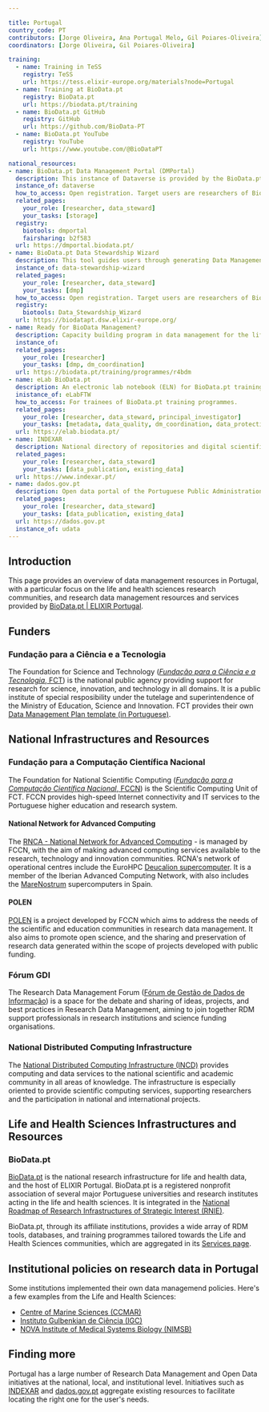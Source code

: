 ```yaml
---

title: Portugal
country_code: PT
contributors: [Jorge Oliveira, Ana Portugal Melo, Gil Poiares-Oliveira]
coordinators: [Jorge Oliveira, Gil Poiares-Oliveira]

training:
  - name: Training in TeSS
    registry: TeSS
    url: https://tess.elixir-europe.org/materials?node=Portugal
  - name: Training at BioData.pt
    registry: BioData.pt
    url: https://biodata.pt/training
  - name: BioData.pt GitHub
    registry: GitHub
    url: https://github.com/BioData-PT
  - name: BioData.pt YouTube
    registry: YouTube
    url: https://www.youtube.com/@BioDataPT

national_resources:
- name: BioData.pt Data Management Portal (DMPortal)
  description: This instance of Dataverse is provided by the BioData.pt. We can help you write and maintain data management plans for your research.
  instance_of: dataverse
  how_to_access: Open registration. Target users are researchers of BioData.pt associate organisations.
  related_pages:
    your_role: [researcher, data_steward]
    your_tasks: [storage]
  registry:
    biotools: dmportal
    fairsharing: b2f583
  url: https://dmportal.biodata.pt/
- name: BioData.pt Data Stewardship Wizard
  description: This tool guides users through generating Data Management Plans. 
  instance_of: data-stewardship-wizard
  related_pages:
    your_role: [researcher, data_steward]
    your_tasks: [dmp]
  how_to_access: Open registration. Target users are researchers of BioData.pt associate organisations.
  registry:
    biotools: Data_Stewardship_Wizard
  url: https://biodatapt.dsw.elixir-europe.org/
- name: Ready for BioData Management?
  description: Capacity building program in data management for the life sciences to empower researchers and institutions in managing their data more effectively and efficiently.
  instance_of:
  related_pages:
    your_role: [researcher]
    your_tasks: [dmp, dm_coordination]
  url: https://biodata.pt/training/programmes/r4bdm
- name: eLab BioData.pt
  description: An electronic lab notebook (ELN) for BioData.pt training programmes (data wiped periodically).
  inistance_of: eLabFTW
  how_to_access: For trainees of BioData.pt training programmes.
  related_pages:
    your_role: [researcher, data_steward, principal_investigator]
    your_tasks: [metadata, data_quality, dm_coordination, data_protection, data_organization, data_provenance, machine_actionability]
  url: https://elab.biodata.pt/
- name: INDEXAR
  description: National directory of repositories and digital scientific journals, in the fields of science and culture.
  related_pages:
    your_role: [researcher, data_steward]
    your_tasks: [data_publication, existing_data]
  url: https://www.indexar.pt/
- name: dados.gov.pt
  description: Open data portal of the Portuguese Public Administration.
  related_pages:
    your_role: [researcher, data_steward]
    your_tasks: [data_publication, existing_data]
  url: https://dados.gov.pt
  instance_of: udata
---
```


## Introduction 
This page provides an overview of data management resources in Portugal, with a particular focus on the life and health sciences research communities, and research data management resources and services provided by [BioData.pt | ELIXIR Portugal](https://biodata.pt).

## Funders

### Fundação para a Ciência e a Tecnologia

The Foundation for Science and Technology ([_Fundação para a Ciência e a Tecnologia_, FCT](https://www.fct.pt)) is the national public agency
providing support for research for science, innovation, and technology in all domains. It is a public institute of special resposibility under
the tutelage and superintendence of the Ministry of Education, Science and Innovation.
FCT provides their own [Data Management Plan template (in Portuguese)](https://polen.fccn.pt/wp-content/uploads/2022/12/Modelo-PGD-FCT.pdf).

## National Infrastructures and Resources

### Fundação para a Computação Científica Nacional

The Foundation for National Scientific Computing ([_Fundação para a Computação Científica Nacional_, FCCN](https://www.fccn.pt)) is the Scientific
Computing Unit of FCT. FCCN provides high-speed Internet connectivity and IT services to the Portuguese higher education and research system.

#### National Network for Advanced Computing

The [RNCA - National Network for Advanced Computing](https://rnca.fccn.pt) - is managed by FCCN, with the aim of making advanced computing services available to the research, technology and innovation communities. RCNA's network of operational centres include the EuroHPC [Deucalion supercomputer](https://macc.fccn.pt/resources#deucalion). It is a member of the Iberian Advanced Computing Network, with also includes the [MareNostrum](https://www.bsc.es/marenostrum/marenostrum) supercomputers in Spain.

#### POLEN

[POLEN](https://polen.fccn.pt) is a project developed by FCCN which aims to address the needs of the scientific and education communities in
research data management. It also aims to promote open science, and the sharing and preservation of research data generated within the scope of
projects developed with public funding.

### Fórum GDI

The Research Data Management Forum ([Fórum de Gestão de Dados de Informação](https://forumgdi.rcaap.pt)) is a space for the debate and sharing of
ideas, projects, and best practices in Research Data Management, aiming to join together RDM support professionals in research institutions and
science funding organisations.

### National Distributed Computing Infrastructure

The [National Distributed Computing Infrastructure (INCD)](https://www.incd.pt) provides computing and data services to the national scientific and academic community in all areas of knowledge. The infrastructure is especially oriented to provide scientific computing services, supporting researchers and the participation in national and international projects.

## Life and Health Sciences Infrastructures and Resources

### BioData.pt

[BioData.pt](https://biodata.pt) is the national research infrastructure for life and health data, and the host of ELIXIR Portugal. BioData.pt is a registered
nonprofit association of several major Portuguese universities and research institutes acting in the life and health sciences. It is integrated in the [National Roadmap of Research Infrastructures of Strategic Interest (RNIE)](https://www.fct.pt/en/financiamento/programas-de-financiamento/infraestruturas-de-investigacao/).

BioData.pt, through its affiliate institutions, provides a wide array of RDM tools, databases, and training programmes tailored towards the Life and Health Sciences communities, which are aggregated in its [Services page](https://biodata.pt/services).

## Institutional policies on research data in Portugal

Some institutions implemented their own data managemend policies. Here's a few examples from the Life and Health Sciences:
* [Centre of Marine Sciences (CCMAR)](https://ccmar.ualg.pt/en/our-policies)
* [Instituto Gulbenkian de Ciência (IGC)](https://zenodo.org/record/6325980#.YmrF1m7MJTY)
* [NOVA Institute of Medical Systems Biology (NIMSB)](https://nimsb.unl.pt/research-innovation/data-management-plan/)


## Finding more

Portugal has a large number of Research Data Management and Open Data initiatives at the national, local, and institutional level. Initiatives such as [INDEXAR](https://www.indexar.pt) and [dados.gov.pt](https://dados.gov.pt) aggregate existing resources to facilitate locating the right one for the user's needs.
